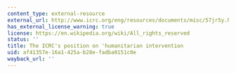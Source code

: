 ```yaml
---
content_type: external-resource
external_url: http://www.icrc.org/eng/resources/documents/misc/57jr5y.htm
has_external_license_warning: true
license: https://en.wikipedia.org/wiki/All_rights_reserved
status: ''
title: The ICRC's position on 'humanitarian intervention
uid: af41357e-16a1-425a-b28e-fadba0151c0e
wayback_url: ''
---
```

